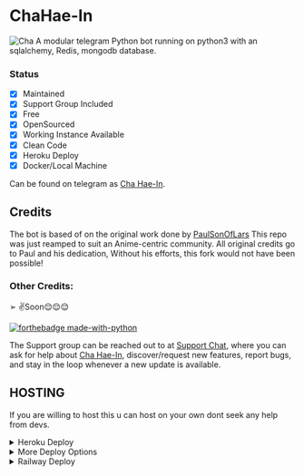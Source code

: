 # ChaHae-In
![Cha](https://telegra.ph//file/257059bc7f419a24a021d.jpg)
A modular telegram Python bot running on python3 with an sqlalchemy, Redis, mongodb database.

### Status

+ [x] Maintained
+ [x] Support Group Included
+ [x] Free
+ [x] OpenSourced
+ [x] Working Instance Available
+ [x] Clean Code
+ [x] Heroku Deploy
+ [x] Docker/Local Machine

Can be found on telegram as [Cha Hae-In](https://t.me/ChaHaeInbot).

## Credits
The bot is based of on the original work done by [PaulSonOfLars](https://github.com/PaulSonOfLars)
This repo was just reamped to suit an Anime-centric community. All original credits go to Paul and his dedication, Without his efforts, this fork would not have been possible!

### Other Credits:
➢ ✌️Soon😌😌😌

[![forthebadge made-with-python](http://ForTheBadge.com/images/badges/made-with-python.svg)](https://www.python.org/)

The Support group can be reached out to at [Support Chat](http://t.me/idk), where you can ask for help about [Cha Hae-In](https://t.me/ChaHaeInbot), discover/request new features, report bugs, and stay in the loop whenever a new update is available. 

## HOSTING
If you are willing to host this u can host on your own dont seek any help from devs.
<details>
	<summary>Heroku Deploy</summary>
	<br>
	<b>
The Easiest Way to Deploy This Bot is Via Heroku.
		In Order To deploy, You Just Have Fill The Necessary Environment Variables and Done!</b>
	
  <h1>
    <p align="left">
        <a href="https://heroku.com/deploy?template=https://github.com/Solo-Dragon/ChaHae-In">
            <img src="https://www.herokucdn.com/deploy/button.svg" alt="Deploy">
        </a>
    </p>
</h1>

</details> 

<details>
    <summary>More Deploy Options</summary>
    <br>
    <p align="center">

    Deploying on Local Machine

</p>

```console
    ~$ git clone https://github.com/Solo-Dragon/ChaHae-In
    ~$ cd AriseRobot
    ~$ cp sample_config.py config.py
```

Edit Config.py with your own Values

Start with ```python -m AriseRobot```

</details>    

<details>
      <summary>Railway Deploy </summary>
      [![Deploy on Railway](https://railway.app/button.svg)](https://railway.app/new/template?template=https%3A%2F%2Fgithub.com%2FSolo-Dragon%2FChaHae-In&envs=INFOPIC%2CEVENT_LOGS%2CENV%2CAPI_ID%2CAPI_HASH%2CBOT_ID%2CMONGO_DB_URI%2COPENWEATHERMAP_ID%2CVIRUS_API_KEY%2CSTRICT_GBAN%2CCASH_API_KEY%2CTIME_API_KEY%2CSUPPORT_CHAT%2CSPAMWATCH_SUPPORT_CHAT%2CSPAMWATCH_API%2CBOT_USERNAME%2CJOIN_LOGGER%2CDRAGONS%2CDEV_USERS%2CDEMONS%2CWOLVES%2CTIGERS&optionalEnvs=INFOPIC%2CEVENT_LOGS&INFOPICDesc=Don%27t+change&EVENT_LOGSDesc=Set+channel+id+for+gban+logs&API_IDDesc=From+my.telegram.org&API_HASHDesc=My.telegram.org&MONGO_DB_URIDesc=Get+from+Mongodb.com&ENVDefault=ANYTHING&STRICT_GBANDefault=True)